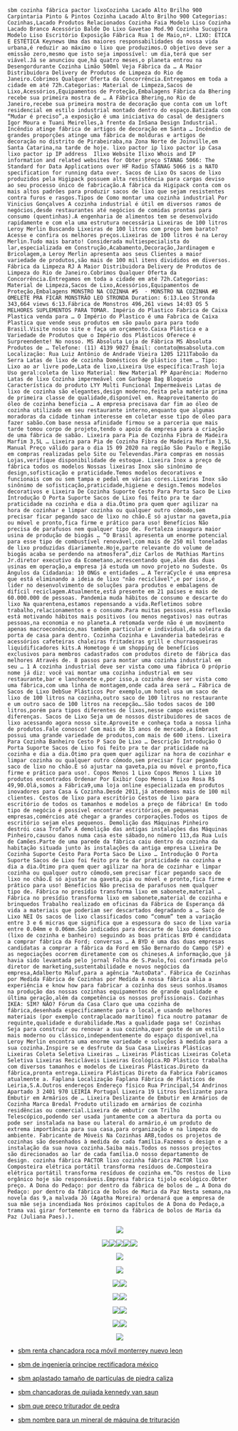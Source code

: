
```
sbm cozinha fábrica pactor lixoCozinha Lacado Alto Brilho 900 Carpintaria Pinto & Pintos Cozinha Lacado Alto Brilho 900 Categorias: Cozinhas,Lacado Produtos Relacionados Cozinha Faia Modelo Liso Cozinha Lacado Branco Acessório Balde Do Lixo Gavetao Mod.90 Cozinha Sucupira Modelo Liso Escritório Exposição Fábrica Rua 1 de Maio,nº. LIXO: ÉTICA E ESTÉTICA Keynews Uma das maiores responsabilidades da nossa vida urbana,é reduzir ao máximo o lixo que produzimos.O objetivo deve ser a emissão zero,mesmo que isto seja impossível: um dia,terá que ser viável.Já se anunciou que,há quatro meses,o planeta entrou na Desengordurante Cozinha Limão 500ml Veja Fábrica da … A Maior Distribuidora Delivery de Produtos de Limpeza do Rio de Janeiro.Cobrimos Qualquer Oferta da Concorrência.Entregamos em toda a cidade em até 72h.Categorias: Material de Limpeza,Sacos de Lixo,Acessórios,Equipamentos de Proteção,Embalagens Fábrica da Bhering recebe sua primeira mostra de … A Fábrica Bhering,no Rio de Janeiro,recebe sua primeira mostra de decoração que conta com um loft residencial em estilo industrial montado dentro do espaço.Batizada com “Mudar é preciso”,a exposição é uma iniciativa do casal de designers Igor Moura e Tuani Meirelles,à frente da InSana Design Industrial. Incêndio atinge fábrica de artigos de decoração em Santa … Incêndio de grandes proporções atinge uma fábrica de molduras e artigos de decoração no distrito de Pirabeiraba,na Zona Norte de Joinville,em Santa Catarina,na tarde de hoje. lixo pactor ip lixo pactor ip Casa lixo pactor ip IP address  Ilixo Website Ilixo Whois and IP information and related websites for Obter preço STANAG 5066: The Standard for Data Applications over HF Radio STANAG 5066 is a NATO specification for running data over. Sacos de Lixo Os sacos de lixo produzidos pela Higipack possuem alta resistência para cargas deviso ao seu processo único de fabricação.A fábrica da Higipack conta com os mais altos padrões para produzir sacos de lixo que sejam resistentes contra furos e rasgos.Tipos de Como montar uma cozinha industrial Por Vinicius Gonçalves A cozinha industrial é útil em diversos ramos de negócios,desde restaurantes até negócios de comidas prontas para consumo (quentinhas).A engenharia de alimentos tem se desenvolvido rapidamente e com ela uma estrutura necessária Lixeiras de 100 litros Leroy Merlin Buscando Lixeiras de 100 litros com preço bem barato? Acesse e confira os melhores preços.Lixeiras de 100 litros é na Leroy Merlin.Tudo mais barato! Considerada multiespecialista do lar,especializada em Construção,Acabamento,Decoração,Jardinagem e Bricolagem,a Leroy Merlin apresenta aos seus Clientes a maior variedade de produtos,são mais de 100 mil itens divididos em diversos. Fábrica da Limpeza RJ A Maior Distribuidora Delivery de Produtos de Limpeza do Rio de Janeiro.Cobrimos Qualquer Oferta da Concorrência.Entregamos em toda a cidade em até 72h.Categorias: Material de Limpeza,Sacos de Lixo,Acessórios,Equipamentos de Proteção,Embalagens MONSTRO NA COZINHA #5  · MONSTRO NA COZINHA #8 OMELETE PRA FICAR MONSTRÃO LEO STRONDA Duration: 6:13.Leo Stronda 343,664 views 6:13.Fábrica de Monstros 496,261 views 14:03 OS 5 MELHORES SUPLEMENTOS PARA TOMAR. Império do Plastico Fabrica de Caixa Plastica venda para … O Império do Plastico é uma Fabrica de Caixa Plastica que vende seus produtos em são paulo para para todo Brasil.Visite nosso site e faça um orçamento.Caixa Plástica e a Variedade de Produtos que o Império dos Plásticos Oferece é Surpreendente! No nosso. MS Absoluta Loja de Fábrica MS Absoluta Produtos de … Telefone: (11) 4139 9027 Email: contato@msabsoluta.com Localização: Rua Luiz Antônio de Andrade Vieira 1205 1211Taboão da Serra Latas de lixo de cozinha Domésticos de plástico item … Tipo: Lixo ao ar livre pode,Lata de lixo,Lixeira Use específica:Trash loja Uso geral:coleta de lixo Material: New Material PP Aparência: Moderno Latas de lixo Cozinha impermeável com Garbage Bag Bloqueio Característica do produto LYY Multi Funcional Impermeáveis Latas de lixo de cozinha são elegantes,design moderno,feita pela matéria prima de primeira classe de qualidade,disponível em. Reaproveitamento do óleo de cozinha beneficia … A empresa precisava dar fim ao óleo de cozinha utilizado em seu restaurante interno,enquanto que algumas moradoras da cidade tinham interesse em coletar esse tipo de óleo para fazer sabão.Com base nessa afinidade firmou se a parceria que mais tarde tomou corpo de projeto,tendo o apoio da empresa para a criação de uma fábrica de sabão. Lixeira para Pia de Cozinha Fibra de Madeira Marfim 3,5L … Lixeira para Pia de Cozinha Fibra de Madeira Marfim 3,5L Manual Preço válido para o dia 15 09 2020 na região São Paulo e Região em compras realizadas pelo Site ou Televendas.Para compras em nossas Lojas,verifique disponibilidade de estoque. Lixeira Inox a preço de fábrica todos os modelos Nossas lixeiras Inox são sinônimo de design,sofisticação e praticidade.Temos modelos decorativos e funcionais com ou sem tampa e pedal em várias cores.Lixeiras Inox são sinônimo de sofisticação,praticidade,higiene e design.Temos modelos decorativos e Lixeira De Cozinha Suporte Cesto Para Porta Saco De Lixo Introdução O Porta Suporte Sacos de Lixo foi feito pra te dar praticidade na cozinha e dia a dia.Ótimo pra quem quer agilizar na hora de cozinhar e limpar cozinha ou qualquer outro cômodo,sem precisar ficar pegando saco de lixo no chão.É só ajustar na gaveta,pia ou móvel e pronto,fica firme e prático para uso! Benefícios Não precisa de parafusos nem qualquer tipo de. Fortaleza inaugura maior usina de produção de biogás … “O Brasil apresenta um enorme potencial para esse tipo de combustível renovável,com mais de 250 mil toneladas de lixo produzidas diariamente.Hoje,parte relevante do volume de biogás acaba se perdendo na atmosfera”,diz Carlos de Mathias Martins Jr.diretor executivo da Ecometano,acrescentando que,além das duas usinas em operação,a empresa já estuda um novo projeto no Sudeste. Os Ângulos da Cidadania: 10 ONGs e entidades … A TerraCycle é uma empresa que está eliminando a ideia de lixo "não reciclável",e por isso,é lider no desenvolvimento de soluções para produtos e embalagens de difícil reciclagem.Atualmente,está presente em 21 países e mais de 60.000.000 de pessoas. Pandemia muda hábitos de consumo e descarte do lixo Na quarentena,estamos repensando a vida.Refletimos sobre trabalho,relacionamentos e o consumo.Para muitas pessoas,essa reflexão está motivando hábitos mais positivos (ou menos negativos) nas outras pessoas,na economia e no planeta.A retomada verde não é um movimento apenas macroeconômico,mas também particular e individual,da soleira da porta de casa para dentro. Cozinha Cozinha e Lavanderia batedeiras e acessórios cafeteiras chaleiras fritadeiras grill e churrasqueiras liquidificadores kits.A Hometogo é um shopping de benefícios exclusivos para membros cadastrados com produtos direto de fábrica das melhores Através de. 8 passos para montar uma cozinha industrial em seu … 1 A cozinha industrial deve ser vista como uma fábrica O próprio nome já diz: você vai montar uma cozinha industrial em seu restaurante,bar e lanchonete e,por isso,a cozinha deve ser vista como uma fábrica,com uma linha de montagem,onde cada área será … Fábrica de Sacos de Lixo DebSue Plásticos Por exemplo,um hotel usa um saco de lixo de 100 litros na cozinha,outro saco de 100 litros no restaurante e um outro saco de 100 litros na recepção….São todos sacos de 100 litros,porém para tipos diferentes de lixos,nesse campo existem diferenças. Sacos de Lixo Seja um de nossos distribuidores de sacos de lixo acessando agora nosso site.Aproveite e conheça toda a nossa linha de produtos.Fale conosco! Com mais de 15 anos de mercado,a Embrast possui uma grande variedade de produtos,com mais de 600 itens. Lixeira Para Cozinha Banheiro Cesto P Saco De Lixo … Descrição Introdução O Porta Suporte Sacos de Lixo foi feito pra te dar praticidade na cozinha e dia a dia.Ótimo pra quem quer agilizar na hora de cozinhar e limpar cozinha ou qualquer outro cômodo,sem precisar ficar pegando saco de lixo no chão.É só ajustar na gaveta,pia ou móvel e pronto,fica firme e prático para uso!. Copos Menos 1 Lixo Copos Menos 1 Lixo 10 produtos encontrados Ordenar Por Exibir Copo Menos 1 Lixo Rosa R$ 49,90.Olá,somos a Fábrica9,uma loja online especializada em produtos inovadores para Casa & Cozinha.Desde 2011,já atendemos mais de 100 mil clientes. Cestos de lixo para escritório Cestos de lixo para escritório de todos os tamanhos e modelos a preço de fábrica! Em todo tipo de negócio é possível encontrar escritórios,em pequenas empresas,comércios até chegar a grandes corporações.Todos os tipos de escritório sejam eles pequenos. Demolição das Máquinas Pinheiro destrói casa TrofaTv A demolição das antigas instalações das Máquinas Pinheiro,causou danos numa casa este sábado,no número 113,da Rua Luís de Camões.Parte de uma parede da fábrica caiu dentro da cozinha da habitação situada junto às instalações da antiga empresa Lixeira De Cozinha Suporte Cesto Para Porta Saco De Lixo … Introdução O Porta Suporte Sacos de Lixo foi feito pra te dar praticidade na cozinha e dia a dia.Ótimo pra quem quer agilizar na hora de cozinhar e limpar cozinha ou qualquer outro cômodo,sem precisar ficar pegando saco de lixo no chão.É só ajustar na gaveta,pia ou móvel e pronto,fica firme e prático para uso! Benefícios Não precisa de parafusos nem qualquer tipo de. Fábrica no presídio transforma lixo em sabonete,material … Fábrica no presídio transforma lixo em sabonete,material de cozinha e brinquedos Trabalho realizado em oficinas da Fábrica de Esperança dá vida a materiais que poderiam ser descartados degradando a … Saco de Lixo NEI Os sacos de lixo classificados como “comum” tem a variação entre 3 e 6 micras que significa que a espessura do saco de lixo varia entre 0.04mm e 0.06mm.São indicados para descarte de lixo doméstico (lixo de cozinha e banheiro) seguindo as boas práticas BYD é candidata a comprar fábrica da Ford; conversas … A BYD é uma das duas empresas candidatas a comprar a fábrica da Ford em São Bernardo do Campo (SP) e as negociações ocorrem diretamente com os chineses.A informação,que já havia sido levantada pelo jornal Folha de S.Paulo,foi confirmada pelo diretor de marketing,sustentabilidade e novos negócios da empresa,Adalberto Maluf,para a agência "AutoData". Fábrica de Cozinhas por Medida Fábrica de Cozinhas por Medida A nossa fábrica alia a experiência e know how para fabricar a cozinha dos seus sonhos.Usamos na produção das nossas cozinhas equipamentos de grande qualidade e última geração,além da competência os nossos profissionais. Cozinhas IKEA: SIM? NÃO? Fórum da Casa Claro que uma cozinha de fábrica,desenhada especificamente para o local,e usando melhores materiais (por exemplo contraplacado marítimo) fica noutro patamar de requinte,qualidade e durabilidade.Mas a qualidade paga se! Cozinhas Seja para construir ou renovar a sua cozinha,quer goste de um estilo mais moderno ou clássico,independentemente do espaço disponível,na Leroy Merlin encontra uma enorme variedade e soluções à medida para a sua cozinha.Inspire se e desfrute da Sua Casa Lixeiras Plásticas Lixeiras Coleta Seletiva Lixeiras … Lixeiras Plásticas Lixeiras Coleta Seletiva Lixeiras Recicláveis Lixeiras Ecológica.RD Plástico trabalha com diversos tamanhos e modelos de Lixeiras Plásticas.Direto da fábrica,pronta entrega.Lixeira Plásticas Direto da Fabrica Fabricamos atualmente a. Faplana Localização Faplana Fábrica de Plásticos de Leiria,S.A.Outros endereços Endereço físico Rua Principal,54 Andrinos Apartado 3 2401 970 LEIRIA Portugal Lixeira 19 Litros Deslizante para Embutir em Armários de … Lixeira Deslizante de Embutir em Armários de Cozinha Marca Bredal Produto utilizado em armários de cozinha residências ou comercial.Lixeira de embutir com Trilho Telescópico,podendo ser usada juntamente com a abertura da porta ou pode ser instalada na base ou lateral do armário,é um produto de extrema importância para sua casa,para organização e na limpeza do ambiente. Fabricante de Móveis Na Cozinhas ARB,todos os projetos de cozinhas são desenhados à medida de cada família.Fazemos o design e a instalação da sua nova cozinha.Saiba mais.Todos os nossos projectos são direcionados ao lar de cada família.O nosso departamento de design. cozinha fábrica PACTOR lixo cozinha fábrica PACTOR lixo Composteira elétrica portátil transforma resíduos de.Composteira elétrica portátil transforma resíduos de cozinha em.“Os restos de lixo orgânico hoje são responsáveis.Empresa fabrica tijolo ecológico.Obter preço. A Dona do Pedaço: por dentro da fábrica de bolos de … A Dona do Pedaço: por dentro da fábrica de bolos de Maria da Paz Nesta semana,na novela das 9,a malvada Jô (Agatha Moreira) ordenará que a empresa de sua mãe seja incendiada Nos próximos capítulos de A Dona do Pedaço,a trama vai girar fortemente em torno da fábrica de bolos de Maria da Paz (Juliana Paes).). 
```

<div align="center">

<a href="https://es-crusher.shibang-china.com/github&k=sbm+cozinha+f%C3%A1brica+pactor+lixo"><img src="https://static.shibang-china.com/es/crusher/logo.jpg"></a>

<a href="https://es-crusher.shibang-china.com/github&k=sbm+cozinha+f%C3%A1brica+pactor+lixo"><img src="https://static.shibang-china.com/es/crusher/index.jpg"></a><a href="https://es-crusher.shibang-china.com/material.htmlgithub&k=sbm+cozinha+f%C3%A1brica+pactor+lixo"><img src="https://static.shibang-china.com/es/crusher/material.jpg"></a><a href="https://es-crusher.shibang-china.com/application.htmlgithub&k=sbm+cozinha+f%C3%A1brica+pactor+lixo"><img src="https://static.shibang-china.com/es/crusher/application.jpg"></a><a href="https://es-crusher.shibang-china.com/aboutus.htmlgithub&k=sbm+cozinha+f%C3%A1brica+pactor+lixo"><img src="https://static.shibang-china.com/es/crusher/aboutus.jpg"></a><a href="https://es-crusher.shibang-china.com/contact.htmlgithub&k=sbm+cozinha+f%C3%A1brica+pactor+lixo"><img src="https://static.shibang-china.com/es/crusher/contact.jpg"></a>

<a href="https://es-crusher.shibang-china.com/github&k=sbm+cozinha+f%C3%A1brica+pactor+lixo"><img src="https://static.shibang-china.com/es/crusher/banner.jpg"></a>

<a href="https://swt.shibang-china.com/github&k=sbm+cozinha+f%C3%A1brica+pactor+lixo"><img src="https://static.shibang-china.com/es/crusher/text.jpg"></a>

<a href="https://swt.shibang-china.com/github&k=sbm+cozinha+f%C3%A1brica+pactor+lixo"><img src="https://static.shibang-china.com/es/crusher/chat.jpg"></a><a href="https://es-crusher.shibang-china.com/contact.htmlgithub&k=sbm+cozinha+f%C3%A1brica+pactor+lixo"><img src="https://static.shibang-china.com/es/crusher/message.jpg"></a>

<a href="https://es-crusher.shibang-china.com/products/pe.htmlgithub&k=sbm+cozinha+f%C3%A1brica+pactor+lixo"><img src="https://static.shibang-china.com/es/crusher/pe.jpg"></a><a href="https://es-crusher.shibang-china.com/products/pf.htmlgithub&k=sbm+cozinha+f%C3%A1brica+pactor+lixo"><img src="https://static.shibang-china.com/es/crusher/pf.jpg"></a>

<a href="https://es-crusher.shibang-china.com/products/hpt.htmlgithub&k=sbm+cozinha+f%C3%A1brica+pactor+lixo"><img src="https://static.shibang-china.com/es/crusher/hpt.jpg"></a><a href="https://es-crusher.shibang-china.com/products/vsi.htmlgithub&k=sbm+cozinha+f%C3%A1brica+pactor+lixo"><img src="https://static.shibang-china.com/es/crusher/vsi.jpg"></a>

<a href="https://es-crusher.shibang-china.com/products/klv.htmlgithub&k=sbm+cozinha+f%C3%A1brica+pactor+lixo"><img src="https://static.shibang-china.com/es/crusher/klv.jpg"></a><a href="https://es-crusher.shibang-china.com/products/portable.htmlgithub&k=sbm+cozinha+f%C3%A1brica+pactor+lixo"><img src="https://static.shibang-china.com/es/crusher/portable.jpg"></a>

<a href="https://swt.shibang-china.com/github&k=sbm+cozinha+f%C3%A1brica+pactor+lixo"><img src="https://static.shibang-china.com/es/crusher/case.jpg"></a>

</div>


* [sbm renta chancadora roca móvil monterrey nuevo leon](sbm%20renta%20chancadora%20roca%20m%C3%B3vil%20monterrey%20nuevo%20leon.md)

* [sbm de ingeniería príncipe rectificadora méxico](sbm%20de%20ingenier%C3%ADa%20pr%C3%ADncipe%20rectificadora%20m%C3%A9xico.md)

* [sbm aplastado tamaño de partículas de piedra caliza](sbm%20aplastado%20tama%C3%B1o%20de%20part%C3%ADculas%20de%20piedra%20caliza.md)

* [sbm chancadoras de quijada kennedy van saun](sbm%20chancadoras%20de%20quijada%20kennedy%20van%20saun.md)

* [sbm que preço triturador de pedra](sbm%20que%20pre%C3%A7o%20triturador%20de%20pedra.md)

* [sbm nombre para un mineral de máquina de trituración](sbm%20nombre%20para%20un%20mineral%20de%20m%C3%A1quina%20de%20trituraci%C3%B3n.md)